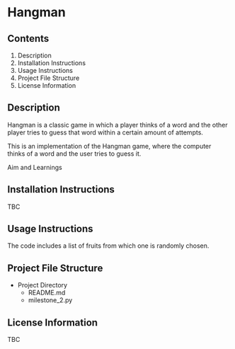 # Hangman

## Contents

 1. Description
 1. Installation Instructions
 1. Usage Instructions
 1. Project File Structure
 1. License Information

## Description

Hangman is a classic game in which a player thinks of a word and the other player tries to guess that word within a certain amount of attempts.

This is an implementation of the Hangman game, where the computer thinks of a word and the user tries to guess it.

Aim and Learnings

## Installation Instructions

TBC

## Usage Instructions

The code includes a list of fruits from which one is randomly chosen.

## Project File Structure

- Project Directory
    - README.md
    - milestone_2.py

## License Information

TBC